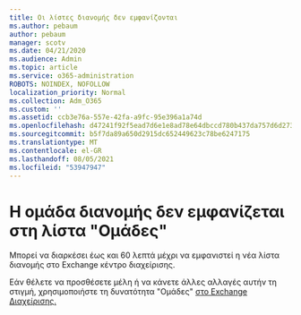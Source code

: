 ```yaml
---
title: Οι λίστες διανομής δεν εμφανίζονται
ms.author: pebaum
author: pebaum
manager: scotv
ms.date: 04/21/2020
ms.audience: Admin
ms.topic: article
ms.service: o365-administration
ROBOTS: NOINDEX, NOFOLLOW
localization_priority: Normal
ms.collection: Adm_O365
ms.custom: ''
ms.assetid: ccb3e76a-557e-42fa-a9fc-95e396a1a74d
ms.openlocfilehash: d47241f92f5ead7d6e1e8ad78e64dbccd780b437da757d6d273778fcc5372378
ms.sourcegitcommit: b5f7da89a650d2915dc652449623c78be6247175
ms.translationtype: MT
ms.contentlocale: el-GR
ms.lasthandoff: 08/05/2021
ms.locfileid: "53947947"
---
```

# <a name="distribution-group-not-showing-in-groups-list"></a>Η ομάδα διανομής δεν εμφανίζεται στη λίστα "Ομάδες"

Μπορεί να διαρκέσει έως και 60 λεπτά μέχρι να εμφανιστεί η νέα λίστα διανομής στο Exchange κέντρο διαχείρισης.
  
Εάν θέλετε να προσθέσετε μέλη ή να κάνετε άλλες αλλαγές αυτήν τη στιγμή, χρησιμοποιήστε τη δυνατότητα "Ομάδες" [στο Exchange Διαχείρισης.](https://outlook.office365.com/ecp/?rfr=Admin_o365&amp;exsvurl=1&amp;mkt=en-US.aspx)
  

